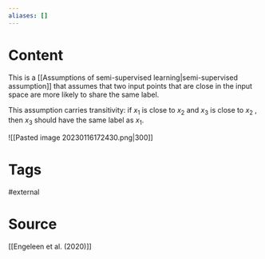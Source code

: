 ```yaml
---
aliases: []
---
```

# Content
This is a [[Assumptions of semi-supervised learning|semi-supervised assumption]] that assumes that two input points that are close in the input space are more likely to share the same label.

This assumption carries transitivity: if $x_1$ is close to $x_2$ and $x_3$ is close to $x_2$ , then $x_3$ should have the same label as $x_1$.

![[Pasted image 20230116172430.png|300]]

# Tags
#external 

# Source
[[Engeleen et al. (2020)]]